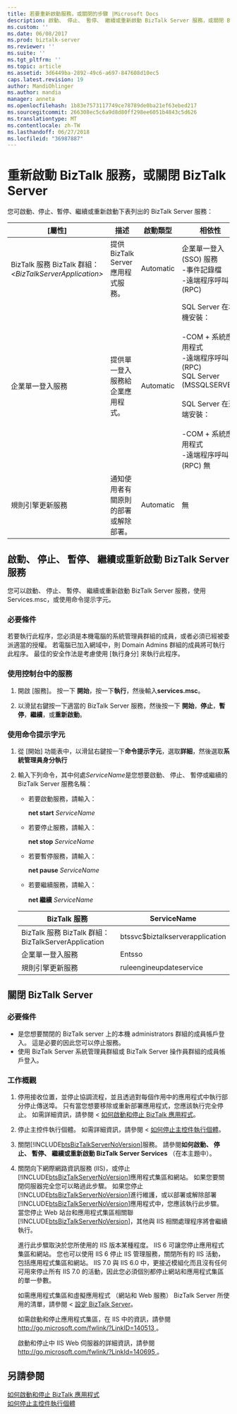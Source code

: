 ```yaml
---
title: 若要重新啟動服務，或關閉的步驟 |Microsoft Docs
description: 啟動、 停止、 暫停、 繼續或重新啟動 BizTalk Server 服務，或關閉 BizTalk Server 電腦
ms.custom: ''
ms.date: 06/08/2017
ms.prod: biztalk-server
ms.reviewer: ''
ms.suite: ''
ms.tgt_pltfrm: ''
ms.topic: article
ms.assetid: 3d6449ba-2892-49c6-a697-847608d10ec5
caps.latest.revision: 19
author: MandiOhlinger
ms.author: mandia
manager: anneta
ms.openlocfilehash: 1b83e7573117749ce78789de0ba21ef63ebed217
ms.sourcegitcommit: 266308ec5c6a9d8d80ff298ee6051b4843c5d626
ms.translationtype: MT
ms.contentlocale: zh-TW
ms.lasthandoff: 06/27/2018
ms.locfileid: "36987887"
---
```

# <a name="restart-biztalk-services-or-shut-down-the-biztalk-server"></a>重新啟動 BizTalk 服務，或關閉 BizTalk Server

您可啟動、停止、暫停、繼續或重新啟動下表列出的 BizTalk Server 服務：  
  
|[屬性]|描述|啟動類型|相依性|  
|----------|-----------------|------------------|------------------|  
|BizTalk 服務 BizTalk 群組：  *\<BizTalkServerApplication\>*|提供 BizTalk Server 應用程式服務。|Automatic|企業單一登入 (SSO) 服務<br />-事件記錄檔<br />-遠端程序呼叫 (RPC)|  
|企業單一登入服務|提供單一登入服務給企業應用程式。|Automatic|SQL Server 在本機安裝：<br /><br /> -COM + 系統應用程式<br />-遠端程序呼叫 (RPC)<br />SQL Server (MSSQLSERVER)<br /><br /> SQL Server 在遠端安裝：<br /><br /> -COM + 系統應用程式<br />-遠端程序呼叫 (RPC) 無|  
|規則引擎更新服務|通知使用者有關原則的部署或解除部署。|Automatic|無|  
  
 
## <a name="start-stop-pause-resume-or-restart-a-biztalk-server-service"></a>啟動、 停止、 暫停、 繼續或重新啟動 BizTalk Server 服務  
 您可以啟動、 停止、 暫停、 繼續或重新啟動 BizTalk Server 服務，使用 Services.msc，或使用命令提示字元。

### <a name="prerequisites"></a>必要條件  
 若要執行此程序，您必須是本機電腦的系統管理員群組的成員，或者必須已經被委派適當的授權。 若電腦已加入網域中，則 Domain Admins 群組的成員將可執行此程序。 最佳的安全作法是考慮使用 [執行身分] 來執行此程序。 
  
### <a name="use-services-in-control-panel"></a>使用控制台中的服務  
  
1.  開啟 [服務]。 按一下 **開始**，按一下**執行**，然後輸入**services.msc**。  
  
2.  以滑鼠右鍵按一下適當的 BizTalk Server 服務，然後按一下 **開始**，**停止**，**暫停**，**繼續**，或**重新啟動**。  
  
### <a name="use-a-command-prompt"></a>使用命令提示字元  
  
1.  從 [開始] 功能表中，以滑鼠右鍵按一下**命令提示字元**，選取**詳細**，然後選取**系統管理員身分執行**
  
2.  輸入下列命令，其中何處*ServiceName*是您想要啟動、 停止、 暫停或繼續的 BizTalk Server 服務名稱：  
  
    -   若要啟動服務，請輸入：  
  
         **net start** *ServiceName*  
  
    -   若要停止服務，請輸入：  
  
         **net stop** *ServiceName*  
  
    -   若要暫停服務，請輸入：  
  
         **net pause** *ServiceName*  
  
    -   若要繼續服務，請輸入：  
  
         **net 繼續** *ServiceName*  

    |BizTalk 服務|ServiceName|  
    |---|---|  
    |BizTalk 服務 BizTalk 群組：BizTalkServerApplication|btssvc$biztalkserverapplication|  
    |企業單一登入服務|Entsso|  
    |規則引擎更新服務|ruleengineupdateservice|
  
## <a name="shut-down-biztalk-server"></a>關閉 BizTalk Server  

### <a name="prerequisites"></a>必要條件  
-   是您想要關閉的 BizTalk server 上的本機 administrators 群組的成員帳戶登入。 這是必要的因此您可以停止服務。  
-   使用 BizTalk Server 系統管理員群組或 BizTalk Server 操作員群組的成員帳戶登入。 

### <a name="task-overview"></a>工作概觀
1. 停用接收位置，並停止協調流程，並且透過對每個作用中的應用程式中執行部分停止傳送埠。 只有當您想要移除或重新部署應用程式，您應該執行完全停止。 如需詳細資訊，請參閱 <<c0> [ 如何啟動和停止 BizTalk 應用程式](../core/how-to-start-and-stop-a-biztalk-application.md)。  
  
2. 停止主控件執行個體。 如需詳細資訊，請參閱 <<c0> [ 如何停止主控件執行個體](../core/how-to-stop-a-host-instance.md)。  
  
3. 關閉[!INCLUDE[btsBizTalkServerNoVersion](../includes/btsbiztalkservernoversion-md.md)]服務。 請參閱**如何啟動、 停止、 暫停、 繼續或重新啟動 BizTalk Server Services** （在本主題中）。
  
4. 關閉向下網際網路資訊服務 (IIS)，或停止[!INCLUDE[btsBizTalkServerNoVersion](../includes/btsbiztalkservernoversion-md.md)]應用程式集區和網站。 如果您要關閉伺服器完全您可以略過此步驟。 如果您停止[!INCLUDE[btsBizTalkServerNoVersion](../includes/btsbiztalkservernoversion-md.md)]進行維護，或以部署或解除部署[!INCLUDE[btsBizTalkServerNoVersion](../includes/btsbiztalkservernoversion-md.md)]應用程式中，您應該執行此步驟。 當您停止 Web 站台和應用程式集區相關聯[!INCLUDE[btsBizTalkServerNoVersion](../includes/btsbiztalkservernoversion-md.md)]，其他與 IIS 相關處理程序將會繼續執行。  
  
    進行此步驟取決於您所使用的 IIS 版本某種程度。 IIS 6 可讓您停止應用程式集區和網站。 您也可以使用 IIS 6 停止 IIS 管理服務，關閉所有的 IIS 活動，包括應用程式集區和網站。 IIS 7.0 與 IIS 6.0 中，更接近模組化而且沒有任何可用來停止所有 IIS 7.0 的活動，因此您必須個別都停止網站和應用程式集區的單一參數。  
  
    如需應用程式集區和虛擬應用程式 （網站和 Web 服務） BizTalk Server 所使用的清單，請參閱 <<c0> [ 設定 BizTalk Server](../install-and-config-guides/configure-biztalk-server.md)。  
  
   如需啟動和停止應用程式集區，在 IIS 中的資訊，請參閱[ http://go.microsoft.com/fwlink/?LinkID=140513 ](http://go.microsoft.com/fwlink/?LinkID=140513)。  
  
   啟動和停止中 IIS Web 伺服器的詳細資訊，請參閱[ http://go.microsoft.com/fwlink/?LinkId=140695 ](http://go.microsoft.com/fwlink/?LinkId=140695)。  
  
## <a name="see-also"></a>另請參閱  
 [如何啟動和停止 BizTalk 應用程式](../core/how-to-start-and-stop-a-biztalk-application.md)   
 [如何停止主控件執行個體](../core/how-to-stop-a-host-instance.md)   